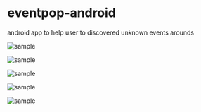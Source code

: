 eventpop-android
================

android app to help user to discovered unknown events arounds 

![sample](https://raw.github.com/huydx/eventpop-android/master/imgs/img1.png)

![sample](https://raw.github.com/huydx/eventpop-android/master/imgs/img2.png)

![sample](https://raw.github.com/huydx/eventpop-android/master/imgs/img3.png)

![sample](https://raw.github.com/huydx/eventpop-android/master/imgs/img4.png)

![sample](https://raw.github.com/huydx/eventpop-android/master/imgs/img5.png)
